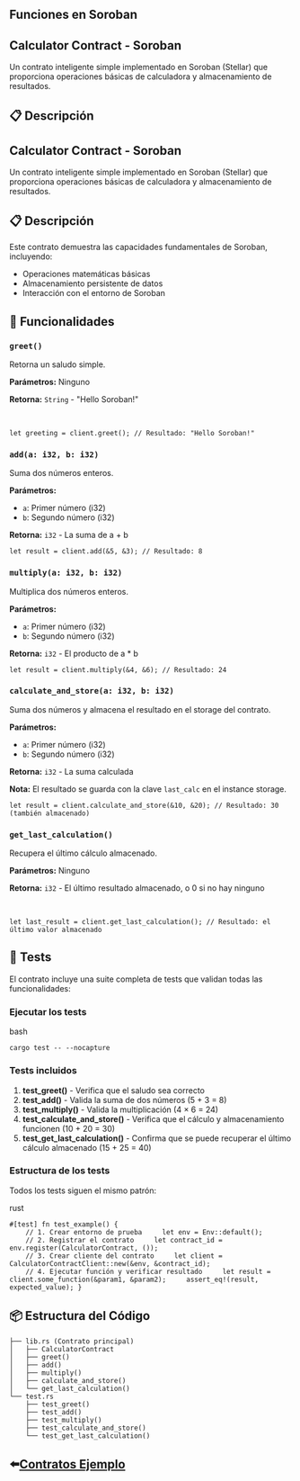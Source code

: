 ## Funciones en  Soroban
## Calculator Contract - Soroban

Un contrato inteligente simple implementado en Soroban (Stellar) que proporciona operaciones básicas de calculadora y almacenamiento de resultados.

## 📋 Descripción

## Calculator Contract - Soroban

Un contrato inteligente simple implementado en Soroban (Stellar) que proporciona operaciones básicas de calculadora y almacenamiento de resultados.

## 📋 Descripción

Este contrato demuestra las capacidades fundamentales de Soroban, incluyendo:

* Operaciones matemáticas básicas
* Almacenamiento persistente de datos
* Interacción con el entorno de Soroban

## 🚀 Funcionalidades

### `greet()`

Retorna un saludo simple.

**Parámetros:** Ninguno

**Retorna:** `String` - "Hello Soroban!"

 

```plaintext
let greeting = client.greet(); // Resultado: "Hello Soroban!"
```

### `add(a: i32, b: i32)`

Suma dos números enteros.

**Parámetros:**

* `a`: Primer número (i32)
* `b`: Segundo número (i32)

**Retorna:** `i32` - La suma de a + b

```plaintext
let result = client.add(&5, &3); // Resultado: 8
```

### `multiply(a: i32, b: i32)`

Multiplica dos números enteros.

**Parámetros:**

* `a`: Primer número (i32)
* `b`: Segundo número (i32)

**Retorna:** `i32` - El producto de a \* b

```plaintext
let result = client.multiply(&4, &6); // Resultado: 24
```

### `calculate_and_store(a: i32, b: i32)`

Suma dos números y almacena el resultado en el storage del contrato.

**Parámetros:**

* `a`: Primer número (i32)
* `b`: Segundo número (i32)

**Retorna:** `i32` - La suma calculada

**Nota:** El resultado se guarda con la clave `last_calc` en el instance storage.

```plaintext
let result = client.calculate_and_store(&10, &20); // Resultado: 30 (también almacenado)
```

### `get_last_calculation()`

Recupera el último cálculo almacenado.

**Parámetros:** Ninguno

**Retorna:** `i32` - El último resultado almacenado, o 0 si no hay ninguno

 

```plaintext
let last_result = client.get_last_calculation(); // Resultado: el último valor almacenado
```

## 🧪 Tests

El contrato incluye una suite completa de tests que validan todas las funcionalidades:

### Ejecutar los tests

bash

```plaintext
cargo test -- --nocapture
```

### Tests incluidos

1. **test\_greet()** - Verifica que el saludo sea correcto
2. **test\_add()** - Valida la suma de dos números (5 + 3 = 8)
3. **test\_multiply()** - Valida la multiplicación (4 × 6 = 24)
4. **test\_calculate\_and\_store()** - Verifica que el cálculo y almacenamiento funcionen (10 + 20 = 30)
5. **test\_get\_last\_calculation()** - Confirma que se puede recuperar el último cálculo almacenado (15 + 25 = 40)

### Estructura de los tests

Todos los tests siguen el mismo patrón:

rust

```plaintext
#[test] fn test_example() {   
    // 1. Crear entorno de prueba     let env = Env::default();     
    // 2. Registrar el contrato     let contract_id = env.register(CalculatorContract, ());     
    // 3. Crear cliente del contrato     let client = CalculatorContractClient::new(&env, &contract_id);     
    // 4. Ejecutar función y verificar resultado     let result = client.some_function(&param1, &param2);     assert_eq!(result, expected_value); }
```

## 📦 Estructura del Código
```plaintext
├── lib.rs (Contrato principal)
│   ├── CalculatorContract
│   ├── greet()
│   ├── add()
│   ├── multiply()
│   ├── calculate_and_store()
│   └── get_last_calculation()
└── test.rs
    ├── test_greet()
    ├── test_add()
    ├── test_multiply()
    ├── test_calculate_and_store()
    └── test_get_last_calculation()
```
##


⬅️[**Contratos Ejemplo** ](../README.md) 
---
